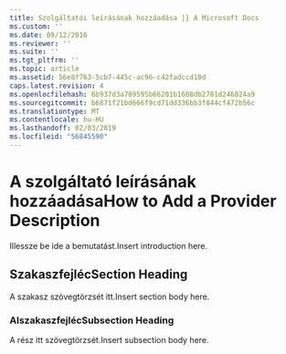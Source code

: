 ```yaml
---
title: Szolgáltatói leírásának hozzáadása |} A Microsoft Docs
ms.custom: ''
ms.date: 09/12/2016
ms.reviewer: ''
ms.suite: ''
ms.tgt_pltfrm: ''
ms.topic: article
ms.assetid: 56e8f763-5cb7-445c-ac96-c42fadccd18d
caps.latest.revision: 4
ms.openlocfilehash: 6b937d3a709595b66201b1608db2781d246024a9
ms.sourcegitcommit: b6871f21bd666f9cd71dd336bb3f844cf472b56c
ms.translationtype: MT
ms.contentlocale: hu-HU
ms.lasthandoff: 02/03/2019
ms.locfileid: "56845590"
---
```

# <a name="how-to-add-a-provider-description"></a><span data-ttu-id="d5a11-102">A szolgáltató leírásának hozzáadása</span><span class="sxs-lookup"><span data-stu-id="d5a11-102">How to Add a Provider Description</span></span>

<span data-ttu-id="d5a11-103">Illessze be ide a bemutatást.</span><span class="sxs-lookup"><span data-stu-id="d5a11-103">Insert introduction here.</span></span>

## <a name="section-heading"></a><span data-ttu-id="d5a11-104">Szakaszfejléc</span><span class="sxs-lookup"><span data-stu-id="d5a11-104">Section Heading</span></span>

<span data-ttu-id="d5a11-105">A szakasz szövegtörzsét itt.</span><span class="sxs-lookup"><span data-stu-id="d5a11-105">Insert section body here.</span></span>

### <a name="subsection-heading"></a><span data-ttu-id="d5a11-106">Alszakaszfejléc</span><span class="sxs-lookup"><span data-stu-id="d5a11-106">Subsection Heading</span></span>

<span data-ttu-id="d5a11-107">A rész itt szövegtörzsét.</span><span class="sxs-lookup"><span data-stu-id="d5a11-107">Insert subsection body here.</span></span>
